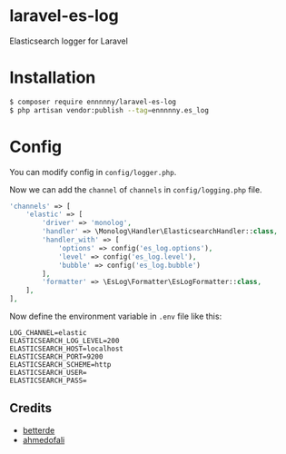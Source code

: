 # laravel-es-log
Elasticsearch logger for Laravel
# Installation

```bash
$ composer require ennnnny/laravel-es-log
$ php artisan vendor:publish --tag=ennnnny.es_log
```

# Config

You can modify config in `config/logger.php`.

Now we can add the `channel` of `channels` in `config/logging.php` file.

```php
'channels' => [
    'elastic' => [
        'driver' => 'monolog',
        'handler' => \Monolog\Handler\ElasticsearchHandler::class,
        'handler_with' => [
            'options' => config('es_log.options'),
            'level' => config('es_log.level'),
            'bubble' => config('es_log.bubble')
        ],
        'formatter' => \EsLog\Formatter\EsLogFormatter::class,
    ],
],
```
Now define the environment variable in `.env` file like this:

```
LOG_CHANNEL=elastic
ELASTICSEARCH_LOG_LEVEL=200
ELASTICSEARCH_HOST=localhost
ELASTICSEARCH_PORT=9200
ELASTICSEARCH_SCHEME=http
ELASTICSEARCH_USER=
ELASTICSEARCH_PASS=
```
## Credits

- [betterde](https://github.com/betterde/logger)
- [ahmedofali](https://github.com/ahmedofali/laravel-elk-log)
